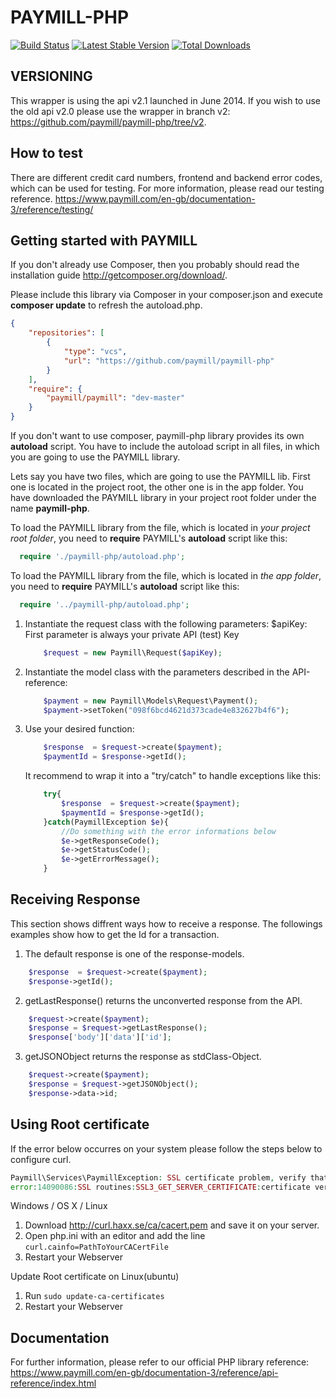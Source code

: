PAYMILL-PHP
===========

[![Build Status](https://travis-ci.org/paymill/paymill-php.png)](https://travis-ci.org/paymill/paymill-php)
[![Latest Stable Version](https://poser.pugx.org/paymill/paymill/v/stable.png)](https://packagist.org/packages/paymill/paymill)
[![Total Downloads](https://poser.pugx.org/paymill/paymill/downloads.png)](https://packagist.org/packages/paymill/paymill)

VERSIONING
----------

This wrapper is using the api v2.1 launched in June 2014.
If you wish to use the old api v2.0 please use the wrapper in branch v2: https://github.com/paymill/paymill-php/tree/v2.

How to test
-----------
There are different credit card numbers, frontend and backend error codes, which can be used for testing.
For more information, please read our testing reference.
https://www.paymill.com/en-gb/documentation-3/reference/testing/


Getting started with PAYMILL
----------------------------
If you don't already use Composer, then you probably should read the installation guide http://getcomposer.org/download/.

Please include this library via Composer in your composer.json and execute **composer update** to refresh the autoload.php.

```json
{
    "repositories": [
        {
            "type": "vcs",
            "url": "https://github.com/paymill/paymill-php"
        }
    ],
    "require": {
        "paymill/paymill": "dev-master"
    }
}
```

If you don't want to use composer, paymill-php library provides its own **autoload** script. You have to include the autoload script in all files, in which you are going to use the PAYMILL library.

Lets say you have two files, which are going to use the PAYMILL lib. First one is located in the project root, the other one is in the app folder. You have downloaded the PAYMILL library in your project root folder under the name **paymill-php**.

To load the PAYMILL library from the file, which is located in *your project root folder*, you need to **require** PAYMILL's **autoload** script like this:

```php
  require './paymill-php/autoload.php';
```

To load the PAYMILL library from the file, which is located in *the app folder*, you need to **require** PAYMILL's **autoload** script like this:

```php
  require '../paymill-php/autoload.php';
```

1.  Instantiate the request class with the following parameters:
    $apiKey: First parameter is always your private API (test) Key

    ```php
        $request = new Paymill\Request($apiKey);
    ```
2.  Instantiate the model class with the parameters described in the API-reference:
    ```php
        $payment = new Paymill\Models\Request\Payment();
        $payment->setToken("098f6bcd4621d373cade4e832627b4f6");
    ```
3.  Use your desired function:

    ```php
        $response  = $request->create($payment);
        $paymentId = $response->getId();
    ```

    It recommend to wrap it into a "try/catch" to handle exceptions like this:
    ```php
        try{
            $response  = $request->create($payment);
            $paymentId = $response->getId();
        }catch(PaymillException $e){
            //Do something with the error informations below
            $e->getResponseCode();
            $e->getStatusCode();
            $e->getErrorMessage();
        }
    ```

Receiving Response
--------------

This section shows diffrent ways how to receive a response.
The followings examples show how to get the Id for a transaction.

1. The default response is one of the response-models.
```php
    $response  = $request->create($payment);
    $response->getId();
```

2. getLastResponse() returns the unconverted response from the API.
```php
    $request->create($payment);
    $response = $request->getLastResponse();
    $response['body']['data']['id'];
```

3. getJSONObject returns the response as stdClass-Object.
```php
    $request->create($payment);
    $response = $request->getJSONObject();
    $response->data->id;
```

Using Root certificate
----------------------------
If the error below occurres on your system please follow the steps below to configure curl.
```php
Paymill\Services\PaymillException: SSL certificate problem, verify that the CA cert is OK. Details:
error:14090086:SSL routines:SSL3_GET_SERVER_CERTIFICATE:certificate verify failed
```

Windows / OS X / Linux

1. Download http://curl.haxx.se/ca/cacert.pem and save it on your server.
2. Open php.ini with an editor and add the line `curl.cainfo=PathToYourCACertFile`
3. Restart your Webserver

Update Root certificate on Linux(ubuntu)

1. Run `sudo update-ca-certificates`
2. Restart your Webserver

Documentation
--------------

For further information, please refer to our official PHP library reference: https://www.paymill.com/en-gb/documentation-3/reference/api-reference/index.html
